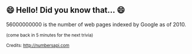 ## 😄 Hello! Did you know that... 😄
56000000000 is the number of web pages indexed by Google as of 2010.

<sup>(come back in 5 minutes for the next trivia)</sup>


<sup>Credits: http://numbersapi.com</sup>
